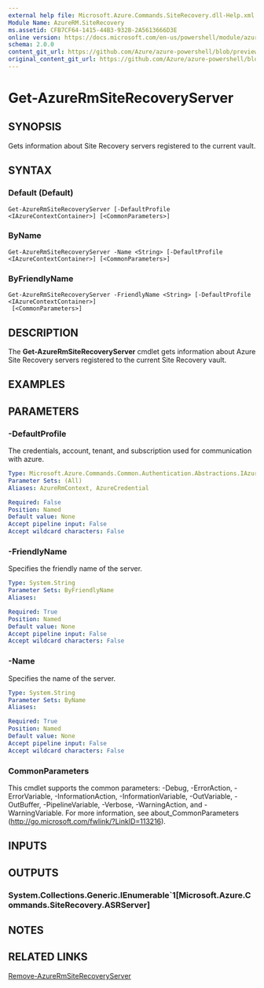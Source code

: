 ```yaml
---
external help file: Microsoft.Azure.Commands.SiteRecovery.dll-Help.xml
Module Name: AzureRM.SiteRecovery
ms.assetid: CFB7CF64-1415-44B3-932B-2A5613666D3E
online version: https://docs.microsoft.com/en-us/powershell/module/azurerm.siterecovery/get-azurermsiterecoveryserver
schema: 2.0.0
content_git_url: https://github.com/Azure/azure-powershell/blob/preview/src/ResourceManager/SiteRecovery/Commands.SiteRecovery/help/Get-AzureRmSiteRecoveryServer.md
original_content_git_url: https://github.com/Azure/azure-powershell/blob/preview/src/ResourceManager/SiteRecovery/Commands.SiteRecovery/help/Get-AzureRmSiteRecoveryServer.md
---
```


# Get-AzureRmSiteRecoveryServer

## SYNOPSIS
Gets information about Site Recovery servers registered to the current vault.

## SYNTAX

### Default (Default)
```
Get-AzureRmSiteRecoveryServer [-DefaultProfile <IAzureContextContainer>] [<CommonParameters>]
```

### ByName
```
Get-AzureRmSiteRecoveryServer -Name <String> [-DefaultProfile <IAzureContextContainer>] [<CommonParameters>]
```

### ByFriendlyName
```
Get-AzureRmSiteRecoveryServer -FriendlyName <String> [-DefaultProfile <IAzureContextContainer>]
 [<CommonParameters>]
```

## DESCRIPTION
The **Get-AzureRmSiteRecoveryServer** cmdlet gets information about Azure Site Recovery servers registered to the current Site Recovery vault.

## EXAMPLES

## PARAMETERS

### -DefaultProfile
The credentials, account, tenant, and subscription used for communication with azure.

```yaml
Type: Microsoft.Azure.Commands.Common.Authentication.Abstractions.IAzureContextContainer
Parameter Sets: (All)
Aliases: AzureRmContext, AzureCredential

Required: False
Position: Named
Default value: None
Accept pipeline input: False
Accept wildcard characters: False
```

### -FriendlyName
Specifies the friendly name of the server.

```yaml
Type: System.String
Parameter Sets: ByFriendlyName
Aliases: 

Required: True
Position: Named
Default value: None
Accept pipeline input: False
Accept wildcard characters: False
```

### -Name
Specifies the name of the server.

```yaml
Type: System.String
Parameter Sets: ByName
Aliases: 

Required: True
Position: Named
Default value: None
Accept pipeline input: False
Accept wildcard characters: False
```

### CommonParameters
This cmdlet supports the common parameters: -Debug, -ErrorAction, -ErrorVariable, -InformationAction, -InformationVariable, -OutVariable, -OutBuffer, -PipelineVariable, -Verbose, -WarningAction, and -WarningVariable. For more information, see about_CommonParameters (http://go.microsoft.com/fwlink/?LinkID=113216).

## INPUTS

## OUTPUTS

### System.Collections.Generic.IEnumerable`1[Microsoft.Azure.Commands.SiteRecovery.ASRServer]

## NOTES

## RELATED LINKS

[Remove-AzureRmSiteRecoveryServer](./Remove-AzureRmSiteRecoveryServer.md)

